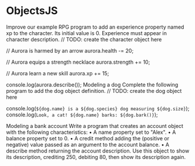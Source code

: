 # ObjectsJS
Improve our example RPG program to add an experience property named xp to the character. Its initial value is 0. Experience must appear in character description.
// TODO: create the character object here

// Aurora is harmed by an arrow
aurora.health -= 20;

// Aurora equips a strength necklace
aurora.strength += 10;

// Aurora learn a new skill
aurora.xp += 15;

console.log(aurora.describe());
Modeling a dog
Complete the following program to add the dog object definition.
// TODO: create the dog object here

console.log(`${dog.name} is a ${dog.species} dog measuring ${dog.size}`);
console.log(`Look, a cat! ${dog.name} barks: ${dog.bark()}`);
 
Modeling a bank account
Write a program that creates an account object with the following characteristics:
•	A name property set to "Alex".
•	A balance property set to 0.
•	A credit method adding the (positive or negative) value passed as an argument to the account balance.
•	A describe method returning the account description.
Use this object to show its description, crediting 250, debiting 80, then show its description again.
